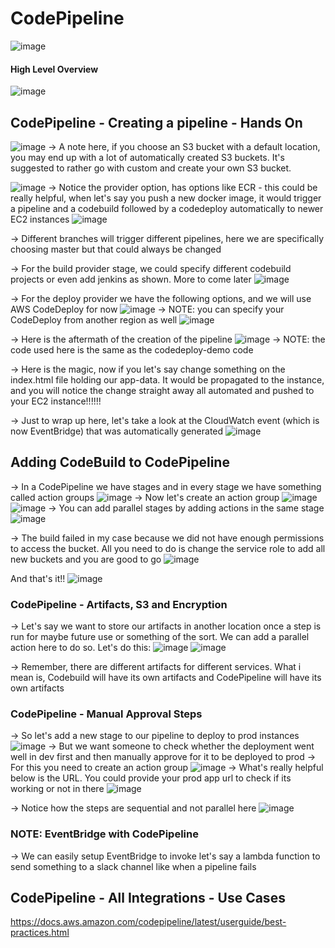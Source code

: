 # CodePipeline
![image](https://user-images.githubusercontent.com/43883264/170349261-b77665fa-cb85-44b5-b535-3e9908fe41b0.png)
#### High Level Overview
![image](https://user-images.githubusercontent.com/43883264/170349474-45eb8b5a-2a31-49f7-a6c1-08ecb03a5882.png)

## CodePipeline - Creating a pipeline - Hands On
![image](https://user-images.githubusercontent.com/43883264/170351106-07190156-52ab-439b-860f-f98599b688b5.png)
-> A note here, if you choose an S3 bucket with a default location, you may end up with a lot of automatically created S3 buckets. It's suggested to rather go with custom and create your own S3 bucket.

![image](https://user-images.githubusercontent.com/43883264/170351438-6ad5e2f9-4ec3-4175-93ce-930329877bb8.png)
-> Notice the provider option, has options like ECR - this could be really helpful, when let's say you push a new docker image, it would trigger a pipeline and a codebuild followed by a codedeploy automatically to newer EC2 instances
![image](https://user-images.githubusercontent.com/43883264/170351900-6510e341-93ff-4746-b0ac-6f85d15b74bf.png)

-> Different branches will trigger different pipelines, here we are specifically choosing master but that could always be changed

-> For the build provider stage, we could specify different codebuild projects or even add jenkins as shown. More to come later
![image](https://user-images.githubusercontent.com/43883264/170352023-ba261071-b78d-49c4-b9a1-28e77b3cf052.png)

-> For the deploy provider we have the following options, and we will use AWS CodeDeploy for now
![image](https://user-images.githubusercontent.com/43883264/170352119-f1b5d2ab-ec58-4729-9fd4-ba036fdf31b4.png)
-> NOTE: you can specify your CodeDeploy from another region as well
![image](https://user-images.githubusercontent.com/43883264/170352296-7278e33a-ca4f-436e-83c6-0030f397d491.png)

-> Here is the aftermath of the creation of the pipeline
![image](https://user-images.githubusercontent.com/43883264/170353666-df4c36bc-2b2b-4503-8f48-7323e0585806.png)
-> NOTE: the code used here is the same as the codedeploy-demo code

-> Here is the magic, now if you let's say change something on the index.html file holding our app-data. It would be propagated to the instance, and you will notice the change straight away all automated and pushed to your EC2 instance!!!!!!

-> Just to wrap up here, let's take a look at the CloudWatch event (which is now EventBridge) that was automatically generated
![image](https://user-images.githubusercontent.com/43883264/170354707-f8988eda-bc77-45da-9bf4-96a8ad7888ee.png)

## Adding CodeBuild to CodePipeline 
-> In a CodePipeline we have stages and in every stage we have something called action groups
![image](https://user-images.githubusercontent.com/43883264/170359108-6a26071f-2e35-4725-a718-2a9760f4c641.png)
-> Now let's create an action group
![image](https://user-images.githubusercontent.com/43883264/170359225-32d1bbc5-b1b0-4f61-bd70-1306fb0bc02f.png)
![image](https://user-images.githubusercontent.com/43883264/170359560-36cd8fec-4229-459a-bea1-0f8ebb07e575.png)
-> You can add parallel stages by adding actions in the same stage 
![image](https://user-images.githubusercontent.com/43883264/170359760-e75efd05-7928-4798-8b97-218a72f6ac68.png)

-> The build failed in my case because we did not have enough permissions to access the bucket. All you need to do is change the service role to add all new buckets and you are good to go
![image](https://user-images.githubusercontent.com/43883264/170360900-86e00510-9acc-4641-a60e-439b69376fb3.png)

And that's it!!
![image](https://user-images.githubusercontent.com/43883264/170361050-75041c74-0956-4352-9663-725948072d77.png)


### CodePipeline - Artifacts, S3 and Encryption
-> Let's say we want to store our artifacts in another location once a step is run for maybe future use or something of the sort. We can add a parallel action here to do so. Let's do this:
![image](https://user-images.githubusercontent.com/43883264/170391234-86f03d6b-ab78-4e8a-9380-7a5782a3b340.png)
![image](https://user-images.githubusercontent.com/43883264/170391387-84517bcc-6f8d-496d-b64d-7fb231c574fb.png)

-> Remember, there are different artifacts for different services. What i mean is, Codebuild will have its own artifacts and CodePipeline will have its own artifacts

### CodePipeline - Manual Approval Steps
-> So let's add a new stage to our pipeline to deploy to prod instances
![image](https://user-images.githubusercontent.com/43883264/170392049-14f70c30-328c-4d12-949c-63daf0da9717.png)
-> But we want someone to check whether the deployment went well in dev first and then manually approve for it to be deployed to prod
-> For this you need to create an action group
![image](https://user-images.githubusercontent.com/43883264/170392233-8996af80-65e4-4edb-8507-d097c881d3c4.png)
-> What's really helpful below is the URL. You could provide your prod app url to check if its working or not in there
![image](https://user-images.githubusercontent.com/43883264/170392358-4ed9f099-b627-4345-adc0-85a2719e2afb.png)

-> Notice how the steps are sequential and not parallel here
![image](https://user-images.githubusercontent.com/43883264/170392414-68bae577-4d0a-4060-971b-ad9757c74f62.png)


### NOTE: EventBridge with CodePipeline
-> We can easily setup EventBridge to invoke let's say a lambda function to send something to a slack channel like when a pipeline fails

## CodePipeline - All Integrations - Use Cases
https://docs.aws.amazon.com/codepipeline/latest/userguide/best-practices.html
